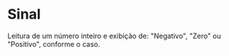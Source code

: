 # Sinal
Leitura de um número inteiro e exibição de: "Negativo", "Zero" ou "Positivo", conforme o caso.
